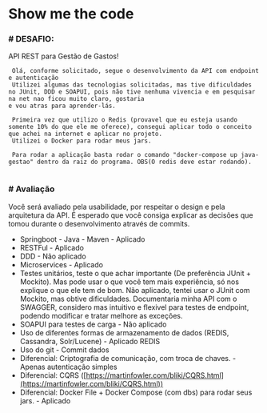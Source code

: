 # Show me the code

### # DESAFIO:

API REST para Gestão de Gastos!

```
 Olá, conforme solicitado, segue o desenvolvimento da API com endpoint e autenticação
 Utilizei algumas das tecnologias solicitadas, mas tive dificuldades no JUnit, DDD e SOAPUI, pois não tive nenhuma vivencia e em pesquisar na net nao ficou muito claro, gostaria
e vou atras para aprender-lás.

 Primeira vez que utilizo o Redis (provavel que eu esteja usando somente 10% do que ele me oferece), consegui aplicar todo o conceito que achei na internet e aplicar no projeto.
 Utilizei o Docker para rodar meus jars.
 
 Para rodar a aplicação basta rodar o comando "docker-compose up java-gestao" dentro da raiz do programa. OBS(O redis deve estar rodando).
 
```
### # Avaliação

Você será avaliado pela usabilidade, por respeitar o design e pela arquitetura da API. 
É esperado que você consiga explicar as decisões que tomou durante o desenvolvimento através de commits.

* Springboot - Java - Maven - Aplicado
* RESTFul - Aplicado
* DDD - Não aplicado
* Microservices - Aplicado
* Testes unitários, teste o que achar importante (De preferência JUnit + Mockito). Mas pode usar o que você tem mais experiência, só nos explique o que ele tem de bom.
Não aplicado, tentei usar o JUnit com Mockito, mas obtive dificuldades. Documentaria minha API com o SWAGGER, considero mas intuitivo e flexivel para testes de endpoint,
podendo modificar e tratar melhore as exceções.
* SOAPUI para testes de carga - Não aplicado
* Uso de diferentes formas de armazenamento de dados (REDIS, Cassandra, Solr/Lucene) - Aplicado REDIS
* Uso do git - Commit dados
* Diferencial: Criptografia de comunicação, com troca de chaves. - Apenas autenticação simples
* Diferencial: CQRS ([https://martinfowler.com/bliki/CQRS.html](https://martinfowler.com/bliki/CQRS.html)) 
* Diferencial: Docker File + Docker Compose (com dbs) para rodar seus jars. - Aplicado

